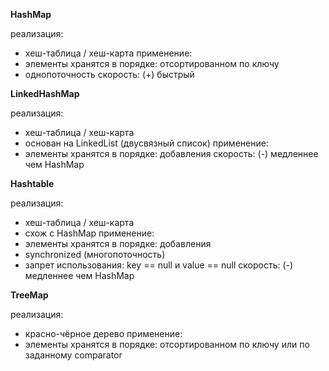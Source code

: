 **HashMap**

реализация:
- хеш-таблица / хеш-карта
применение:
- элементы хранятся в порядке: отсортированном по ключу
- однопоточность
скорость:
(+) быстрый

**LinkedHashMap**

реализация:
- хеш-таблица / хеш-карта
- основан на LinkedList (двусвязный список)
применение:
- элементы хранятся в порядке: добавления
скорость:
(-) медленнее чем HashMap

**Hashtable**

реализация:
- хеш-таблица / хеш-карта
- схож с HashMap
применение:
- элементы хранятся в порядке: добавления
- synchronized (многопоточность)
- запрет использования: key == null и value == null
скорость:
(-) медленнее чем HashMap

**TreeMap**

реализация:
- красно-чёрное дерево
применение:
- элементы хранятся в порядке: отсортированном по ключу или по заданному comparator